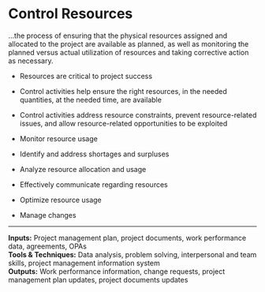 # Control Resources

…the process of ensuring that the physical resources assigned and allocated to the project are available as planned, as well as monitoring the planned versus actual utilization of resources and taking corrective action as necessary. 

- Resources are critical to project success 
- Control activities help ensure the right resources, in the needed quantities, at the needed time, are available 
- Control activities address resource constraints, prevent resource-related issues, and allow resource-related opportunities to be exploited 

- Monitor resource usage
- Identify and address shortages and surpluses 
- Analyze resource allocation and usage 
- Effectively communicate regarding resources 
- Optimize resource usage
- Manage changes 

---

**Inputs:** Project management plan, project documents, work performance data, agreements, OPAs    
**Tools & Techniques:** Data analysis, problem solving, interpersonal and team skills, project management information system    
**Outputs:** Work performance information, change requests, project management plan updates, project documents updates    